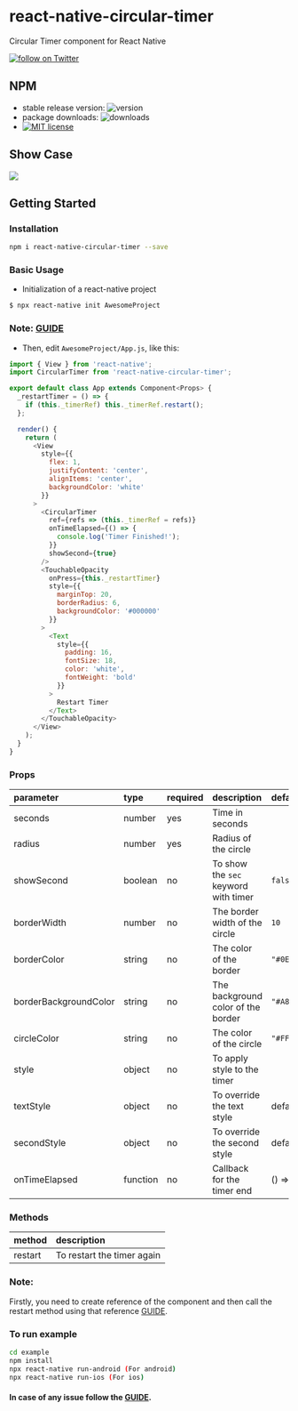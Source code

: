 # react-native-circular-timer

Circular Timer component for React Native

<a href="https://twitter.com/intent/follow?screen_name=meharbhutta">
    <img 
        src="https://img.shields.io/twitter/follow/meharbhutta.svg?style=social&logo=twitter"
        alt="follow on Twitter"
    >
</a>

## NPM

- stable release version: ![version](https://img.shields.io/badge/version-1.1.0-blue.svg?cacheSeconds=2592000)
- package downloads: ![downloads](https://img.shields.io/badge/downloads-22%2Fweek-brightgreen.svg?cacheSeconds=2592000)
- [![MIT license](http://img.shields.io/badge/license-MIT-brightgreen.svg)](http://opensource.org/licenses/MIT)

## Show Case

![](https://raw.githubusercontent.com/meharbhutta/react-native-circular-timer/master/example/react-native-circular-timer.gif)

## Getting Started

### Installation

```bash
npm i react-native-circular-timer --save
```

### Basic Usage

- Initialization of a react-native project

```bash
$ npx react-native init AwesomeProject
```

### Note: [GUIDE](https://facebook.github.io/react-native/docs/getting-started)

- Then, edit `AwesomeProject/App.js`, like this:

```javascript
import { View } from 'react-native';
import CircularTimer from 'react-native-circular-timer';

export default class App extends Component<Props> {
  _restartTimer = () => {
    if (this._timerRef) this._timerRef.restart();
  };

  render() {
    return (
      <View
        style={{
          flex: 1,
          justifyContent: 'center',
          alignItems: 'center',
          backgroundColor: 'white'
        }}
      >
        <CircularTimer
          ref={refs => (this._timerRef = refs)}
          onTimeElapsed={() => {
            console.log('Timer Finished!');
          }}
          showSecond={true}
        />
        <TouchableOpacity
          onPress={this._restartTimer}
          style={{
            marginTop: 20,
            borderRadius: 6,
            backgroundColor: '#000000'
          }}
        >
          <Text
            style={{
              padding: 16,
              fontSize: 18,
              color: 'white',
              fontWeight: 'bold'
            }}
          >
            Restart Timer
          </Text>
        </TouchableOpacity>
      </View>
    );
  }
}
```

### Props

| parameter             | type     | required | description                          | default     |
| :-------------------- | :------- | :------- | :----------------------------------- | :---------- |
| seconds               | number   | yes      | Time in seconds                      |             |
| radius                | number   | yes      | Radius of the circle                 |             |
| showSecond            | boolean  | no       | To show the `sec` keyword with timer | `false`     |
| borderWidth           | number   | no       | The border width of the circle       | `10`        |
| borderColor           | string   | no       | The color of the border              | `"#0E3657"` |
| borderBackgroundColor | string   | no       | The background color of the border   | `"#A8C3BC"` |
| circleColor           | string   | no       | The color of the circle              | `"#FFF"`    |
| style                 | object   | no       | To apply style to the timer          |             |
| textStyle             | object   | no       | To override the text style           | default     |
| secondStyle           | object   | no       | To override the second style         | default     |
| onTimeElapsed         | function | no       | Callback for the timer end           | () => {}    |

### Methods

| method  | description                |
| :------ | :------------------------- |
| restart | To restart the timer again |

### Note: 
Firstly, you need to create reference of the component and then call the restart method using that reference [GUIDE](https://stackoverflow.com/questions/37949981/call-child-method-from-parent).

### To run example

```bash
cd example
npm install
npx react-native run-android (For android)
npx react-native run-ios (For ios)
```

#### In case of any issue follow the [GUIDE](https://facebook.github.io/react-native/docs/getting-started).
